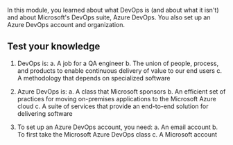 In this module, you learned about what DevOps is (and about what it isn't) and about Microsoft's DevOps suite, Azure DevOps. You also set up an Azure DevOps account and organization.

## Test your knowledge

1. DevOps is:
   a. A job for a QA engineer
   b. The union of people, process, and products to enable continuous delivery of value to our end users
   c. A methodology that depends on specialized software

2. Azure DevOps is:
   a. A class that Microsoft sponsors
   b. An efficient set of practices for moving on-premises applications to the Microsoft Azure cloud
   c. A suite of services that provide an end-to-end solution for delivering software

3. To set up an Azure DevOps account, you need:
   a. An email account
   b. To first take the Microsoft Azure DevOps class
   c. A Microsoft account